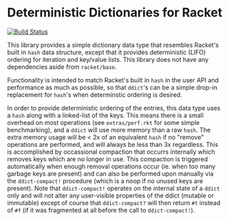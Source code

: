 # Deterministic Dictionaries for Racket

[![Build Status](https://travis-ci.org/pnwamk/racket-ddict.svg?branch=master)](https://travis-ci.org/pnwamk/racket-ddict)

This library provides a simple dictionary data type that resembles Racket's built in `hash` data structure, except that it provides deterministic (LIFO) ordering for iteration and key/value lists. This library does not have any dependencies aside from `racket/base`.

Functionality is intended to match Racket's built in `hash` in the user API and performance as much as possible, so that `ddict`'s can be a simple drop-in replacement for `hash`'s when determinstic ordering is desired.

In order to provide deterministic ordering of the entries, this data type uses a `hash` along with a linked-list of the keys. This means there is a small overhead on most operations (see `extras/perf.rkt` for some simple  benchmarking), and a `ddict` will use more memory than a raw `hash`. The extra memory usage will be < 2x of an equivalent `hash` if no "remove" operations are performed, and will always be less than 3x regardless. This is accomplished by occassional compaction that occurrs internally which removes keys which are no longer in use. This compaction is triggered automatically when enough removal operations occur (ie. when too many garbage keys are present) and can also be performed upon manually via the `ddict-compact!` procedure (which is a noop if no unused keys are present). Note that `ddict-compact!` operates on the internal state of a `ddict` only and will not alter any user-visible properties of the ddict (mutable or immutable) except of course that `ddict-compact?` will then return `#t` instead of `#f` (if it was fragmented at all before the call to `ddict-compact!`).
